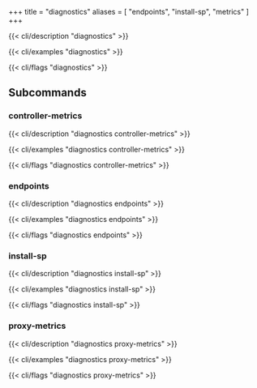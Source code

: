 +++
title = "diagnostics"
aliases = [
  "endpoints",
  "install-sp",
  "metrics"
]
+++

{{< cli/description "diagnostics" >}}

{{< cli/examples "diagnostics" >}}

{{< cli/flags "diagnostics" >}}

## Subcommands

### controller-metrics

{{< cli/description "diagnostics controller-metrics" >}}

{{< cli/examples "diagnostics controller-metrics" >}}

{{< cli/flags "diagnostics controller-metrics" >}}

### endpoints

{{< cli/description "diagnostics endpoints" >}}

{{< cli/examples "diagnostics endpoints" >}}

{{< cli/flags "diagnostics endpoints" >}}

### install-sp

{{< cli/description "diagnostics install-sp" >}}

{{< cli/examples "diagnostics install-sp" >}}

{{< cli/flags "diagnostics install-sp" >}}

### proxy-metrics

{{< cli/description "diagnostics proxy-metrics" >}}

{{< cli/examples "diagnostics proxy-metrics" >}}

{{< cli/flags "diagnostics proxy-metrics" >}}
